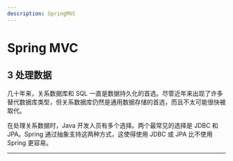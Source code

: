 ```yaml
---
description: SpringMVC
---
```


# Spring MVC





## 3 处理数据

几十年来，关系数据库和 SQL 一直是数据持久化的首选。尽管近年来出现了许多替代数据库类型，但关系数据库仍然是通用数据存储的首选，而且不太可能很快被取代。

在处理关系数据时，Java 开发人员有多个选择。两个最常见的选择是 JDBC 和 JPA。Spring 通过抽象支持这两种方式，这使得使用 JDBC 或 JPA 比不使用 Spring 更容易。





***




